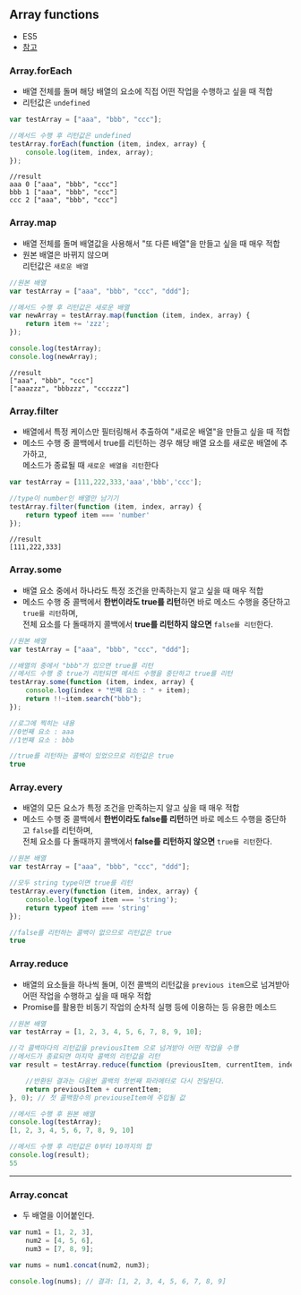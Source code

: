 ## Array functions
- ES5
- [참고](http://programmingsummaries.tistory.com/357)

### Array.forEach
- 배열 전체를 돌며 해당 배열의 요소에 직접 어떤 작업을 수행하고 싶을 때 적합
- 리턴값은 `undefined`
```js
var testArray = ["aaa", "bbb", "ccc"];

//메서드 수행 후 리턴값은 undefined
testArray.forEach(function (item, index, array) {
	console.log(item, index, array);
});
```
```
//result
aaa 0 ["aaa", "bbb", "ccc"]
bbb 1 ["aaa", "bbb", "ccc"]
ccc 2 ["aaa", "bbb", "ccc"]
```

### Array.map
- 배열 전체를 돌며 배열값을 사용해서 "또 다른 배열"을 만들고 싶을 때 매우 적합
- 원본 배열은 바뀌지 않으며  
  리턴값은 `새로운 배열`
```js
//원본 배열
var testArray = ["aaa", "bbb", "ccc", "ddd"];

//메서드 수행 후 리턴값은 새로운 배열
var newArray = testArray.map(function (item, index, array) {
	return item += 'zzz';
});

console.log(testArray);
console.log(newArray);
```
```
//result
["aaa", "bbb", "ccc"]
["aaazzz", "bbbzzz", "ccczzz"]
```
### Array.filter
- 배열에서 특정 케이스만 필터링해서 추출하여 "새로운 배열"을 만들고 싶을 때 적합
- 메소드 수행 중 콜백에서 true를 리턴하는 경우 해당 배열 요소를 새로운 배열에 추가하고,  
  메소드가 종료될 때 `새로운 배열을 리턴`한다

```js
var testArray = [111,222,333,'aaa','bbb','ccc'];

//type이 number인 배열만 남기기
testArray.filter(function (item, index, array) {
	return typeof item === 'number'
});
```
```
//result
[111,222,333]
```

### Array.some
- 배열 요소 중에서 하나라도 특정 조건을 만족하는지 알고 싶을 때 매우 적합
- 메소드 수행 중 콜백에서 **한번이라도 true를 리턴**하면 바로 메소드 수행을 중단하고 `true를 리턴`하며,  
  전체 요소를 다 돌때까지 콜백에서 **true를 리턴하지 않으면** `false를 리턴`한다.

```js
//원본 배열
var testArray = ["aaa", "bbb", "ccc", "ddd"];

//배열의 중에서 "bbb"가 있으면 true를 리턴
//메서드 수행 중 true가 리턴되면 메서드 수행을 중단하고 true를 리턴
testArray.some(function (item, index, array) {
	console.log(index + "번째 요소 : " + item);
	return !!~item.search("bbb");
});

//로그에 찍히는 내용
//0번째 요소 : aaa
//1번째 요소 : bbb

//true를 리턴하는 콜백이 있었으므로 리턴값은 true
true
```

### Array.every
- 배열의 모든 요소가 특정 조건을 만족하는지 알고 싶을 때 매우 적합
- 메소드 수행 중 콜백에서 **한번이라도 false를 리턴**하면 바로 메소드 수행을 중단하고 `false`를 리턴하며,  
  전체 요소를 다 돌때까지 콜백에서 **false를 리턴하지 않으면** `true를 리턴`한다.

```js
//원본 배열
var testArray = ["aaa", "bbb", "ccc", "ddd"];

//모두 string type이면 true를 리턴
testArray.every(function (item, index, array) {
	console.log(typeof item === 'string');
	return typeof item === 'string'
});

//false를 리턴하는 콜백이 없으므로 리턴값은 true
true
```

### Array.reduce
- 배열의 요소들을 하나씩 돌며, 이전 콜백의 리턴값을 `previous item`으로 넘겨받아  
  어떤 작업을 수행하고 싶을 때 매우 적합
- Promise를 활용한 비동기 작업의 순차적 실행 등에 이용하는 등 유용한 메소드

```js
//원본 배열
var testArray = [1, 2, 3, 4, 5, 6, 7, 8, 9, 10];

//각 콜백마다의 리턴값을 previousItem 으로 넘겨받아 어떤 작업을 수행
//메서드가 종료되면 마지막 콜백의 리턴값을 리턴
var result = testArray.reduce(function (previousItem, currentItem, index, array) {

	//반환된 결과는 다음번 콜백의 첫번째 파라메터로 다시 전달된다.
	return previousItem + currentItem;
}, 0); // 첫 콜백함수의 previouseItem에 주입될 값

//메서드 수행 후 원본 배열
console.log(testArray);
[1, 2, 3, 4, 5, 6, 7, 8, 9, 10]

//메서드 수행 후 리턴값은 0부터 10까지의 합
console.log(result);
55
```

---

### Array.concat
- 두 배열을 이어붙인다.

```js
var num1 = [1, 2, 3],
    num2 = [4, 5, 6],
    num3 = [7, 8, 9];

var nums = num1.concat(num2, num3);

console.log(nums); // 결과: [1, 2, 3, 4, 5, 6, 7, 8, 9]
```
